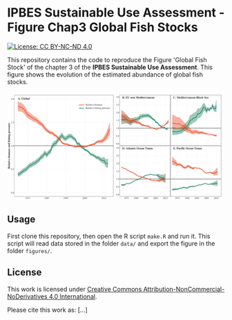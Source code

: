 # IPBES Sustainable Use Assessment - Figure Chap3 Global Fish Stocks

[![License: CC BY-NC-ND 4.0](https://img.shields.io/badge/License-CC%20BY%204.0-lightgreen.svg)](https://creativecommons.org/licenses/by-nc-nd/2.0/)

This repository contains the code to reproduce the Figure 'Global Fish Stock' of 
the chapter 3 of the **IPBES Sustainable Use Assessment**. This figure shows the 
evolution of the estimated abundance of global fish stocks.

![](figures/ipbes-su-chap3-fish_stock.png)


## Usage

First clone this repository, then open the R script `make.R` and run it.
This script will read data stored in the folder `data/` and export the figure
in the folder `figures/`.


## License

This work is licensed under 
[Creative Commons Attribution-NonCommercial-NoDerivatives 4.0 International](https://creativecommons.org/licenses/by-nc-nd/2.0/).

Please cite this work as: [...]


